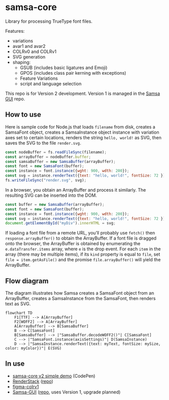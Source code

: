 # samsa-core
Library for processing TrueType font files.

Features:

* variations
* avar1 and avar2
* COLRv0 and COLRv1
* SVG generation
* shaping:
  * GSUB (includes basic ligatures and Emoji)
  * GPOS (includes class pair kerning with exceptions)
  * Feature Variations
  * script and language selection

This repo is for Version 2 development. Version 1 is managed in the [Samsa GUI](https://github.com/Lorp/samsa) repo.

## How to use

Here is sample code for Node.js that loads `filename` from disk, creates a SamsaFont object, creates a SamsaInstance object instance with variation axes set to certain locations, renders the string `hello, world!` as SVG, then saves the SVG to the file `render.svg`.

```javascript
const nodeBuffer = fs.readFileSync(filename);
const arrayBuffer = nodeBuffer.buffer;
const samsaBuffer = new SamsaBuffer(arrayBuffer);
const font = new SamsaFont(buffer);
const instance = font.instance({wght: 900, wdth: 200});
const svg = instance.renderText({text: "hello, world!", fontSize: 72 });
fs.writeFileSync("render.svg", svg);
```

In a browser, you obtain an ArrayBuffer and process it similarly. The resulting SVG can be inserted into the DOM.

```javascript
const buffer = new SamsaBuffer(arrayBuffer);
const font = new SamsaFont(buffer);
const instance = font.instance({wght: 900, wdth: 200});
const svg = instance.renderText({text: "hello, world!", fontSize: 72 });
document.getElementById("myDiv").innerHTML = svg;
```

If loading a font file from a remote URL, you’ll probably use `fetch()` then `response.arrayBuffer()` to obtain the ArrayBuffer. If a font file is dragged onto the browser, the ArrayBuffer is obtained by enumerating the `e.dataTransfer.items` array, where `e` is the drop event. For each `item` in the array (there may be multiple items), if its `kind` property is equal to `file`, set `file = item.getAsFile()` and the promise `file.arrayBuffer()` will yield the ArrayBuffer.

## Flow diagram
The diagram illustrates how Samsa creates a SamsaFont object from an ArrayBuffer, creates a SamsaInstance from the SamsaFont, then renders text as SVG.

```mermaid
flowchart TD
    F1[TTF] --> A[ArrayBuffer]
    F2[WOFF2] --> A[ArrayBuffer]
    A[ArrayBuffer] --> B[SamsaBuffer]
    B --> C[SamsaFont]
    B[SamsaBuffer] --> |"SamsaBuffer.decodeWOFF2()"| C[SamsaFont]
    C --> |"SamsaFont.instance(axisSettings)"| D(SamsaInstance)
    D --> |"SamsaInstance.renderText({text: myText, fontSize: mySize, color: myColor})"| E(SVG)
```

## In use

* [samsa-core v2 simple demo](https://codepen.io/lorp/pen/LYXgZdr) (CodePen)
* [RenderStack](https://lorp.github.io/renderstack/dist/) ([repo](https://github.com/Lorp/renderstack))
* [figma-colrv1](https://github.com/Lorp/figma-colrv1)
* [Samsa-GUI](https://lorp.github.io/samsa/src/samsa-gui.html) ([repo](https://github.com/Lorp/samsa), uses Version 1, upgrade planned)
